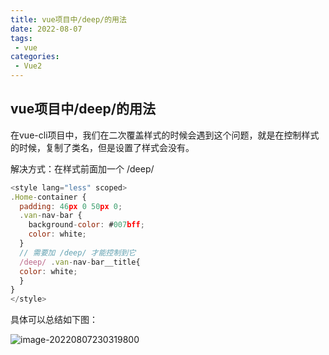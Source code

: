 ```yaml
---
title: vue项目中/deep/的用法
date: 2022-08-07
tags:
 - vue
categories:
 - Vue2
---
```


## vue项目中/deep/的用法

在vue-cli项目中，我们在二次覆盖样式的时候会遇到这个问题，就是在控制样式的时候，复制了类名，但是设置了样式会没有。

解决方式：在样式前面加一个 /deep/

```js
<style lang="less" scoped>
.Home-container {
  padding: 46px 0 50px 0;
  .van-nav-bar {
    background-color: #007bff;
    color: white;
  }
  // 需要加 /deep/ 才能控制到它
  /deep/ .van-nav-bar__title{
  color: white;
  }
}
</style>
```

具体可以总结如下图： 

![image-20220807230319800](https://img-blog.csdnimg.cn/88cf8c4adc5e447498db1d69fb8031c1.png)

